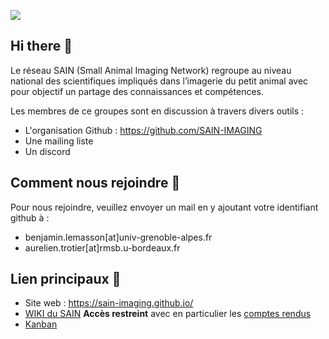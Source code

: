 ![](https://sain-imaging.github.io/assets/images/LogoSAIN_small.png)

## Hi there 👋

<!--

**Here are some ideas to get you started:**

🙋‍♀️ A short introduction - what is your organization all about?
🌈 Contribution guidelines - how can the community get involved?
👩‍💻 Useful resources - where can the community find your docs? Is there anything else the community should know?
🍿 Fun facts - what does your team eat for breakfast?
🧙 Remember, you can do mighty things with the power of [Markdown](https://docs.github.com/github/writing-on-github/getting-started-with-writing-and-formatting-on-github/basic-writing-and-formatting-syntax)
-->

Le réseau SAIN (Small Animal Imaging Network) regroupe au niveau national des scientifiques impliqués dans l’imagerie du petit animal avec pour objectif un partage des connaissances et compétences.

Les membres de ce groupes sont en discussion à travers divers outils :
- L'organisation Github : https://github.com/SAIN-IMAGING
- Une mailing liste
- Un discord

## Comment nous rejoindre :muscle:

Pour nous rejoindre, veuillez envoyer un mail en y ajoutant votre identifiant github à :

- benjamin.lemasson[at]univ-grenoble-alpes.fr
- aurelien.trotier[at]rmsb.u-bordeaux.fr

## Lien principaux :link:
- Site web :  https://sain-imaging.github.io/
- [WIKI du SAIN](https://github.com/SAIN-IMAGING/WIKI-SAIN) **Accès restreint** avec en particulier les [comptes rendus](https://github.com/SAIN-IMAGING/WIKI-SAIN/tree/main/CR)
- [Kanban](https://github.com/orgs/SAIN-IMAGING/projects/2)
